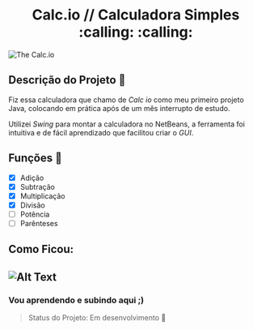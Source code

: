 <h1 align="center"> 
Calc.io // Calculadora Simples :calling: :calling: </h1>

![The Calc.io](https://i.ibb.co/5TxCvgP/Design-sem-nome.png)
## Descrição do Projeto :memo:

   Fiz essa calculadora que chamo de _Calc io_ como meu primeiro projeto Java, colocando em prática após de um mês interrupto de estudo.
    
   Utilizei _Swing_ para montar a calculadora no NetBeans, a ferramenta foi intuitiva e de fácil aprendizado que facilitou criar o _GUI_.
    
## Funções :wrench:

- [X] Adição
- [X] Subtração
- [X] Multiplicação
- [X] Divisão
- [ ] Potência
- [ ] Parênteses 

## Como Ficou:

![Alt Text](https://i.ibb.co/xhwbCt2/calcos.gif)
---
### Vou aprendendo e subindo aqui ;)
> Status do Projeto: Em desenvolvimento :seedling:
